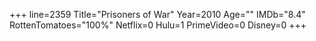 +++
line=2359
Title="Prisoners of War"
Year=2010
Age=""
IMDb="8.4"
RottenTomatoes="100%"
Netflix=0
Hulu=1
PrimeVideo=0
Disney=0
+++

